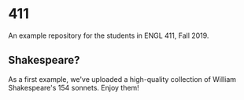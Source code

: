 # 411
An example repository for the students in ENGL 411, Fall 2019.

## Shakespeare?
As a first example, we've uploaded a high-quality collection of William Shakespeare's 154 sonnets. Enjoy them!
